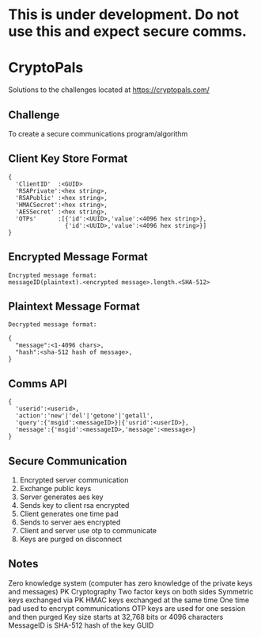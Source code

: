 # This is under development. Do not use this and expect secure comms.

# CryptoPals
Solutions to the challenges located at https://cryptopals.com/

## Challenge
To create a secure communications program/algorithm

## Client Key Store Format
```
{
  'ClientID'  :<GUID>
  'RSAPrivate':<hex string>,
  'RSAPublic' :<hex string>,
  'HMACSecret':<hex string>,
  'AESSecret' :<hex string>,
  'OTPs'      :[{'id':<UUID>,'value':<4096 hex string>},
                {'id':<UUID>,'value':<4096 hex string>}]
}
```

## Encrypted Message Format
```
Encrypted message format:
messageID(plaintext).<encrypted message>.length.<SHA-512>

```

## Plaintext Message Format
```
Decrypted message format:

{
  "message":<1-4096 chars>,
  "hash":<sha-512 hash of message>,
}
```

## Comms API
```
{
  'userid':<userid>,
  'action':'new'|'del'|'getone'|'getall',
  'query':{'msgid':<messageID>}|{'usrid':<userID>},
  'message':{'msgid':<messageID>,'message':<message>}
}
```

## Secure Communication
1. Encrypted server communication
2. Exchange public keys
3. Server generates aes key
4. Sends key to client rsa encrypted
5. Client generates one time pad
6. Sends to server aes encrypted
7. Client and server use otp to communicate
8. Keys are purged on disconnect

## Notes
Zero knowledge system (computer has zero knowledge of the private keys and messages)
PK Cryptography
Two factor keys on both sides
Symmetric keys exchanged via PK
HMAC keys exchanged at the same time
One time pad used to encrypt communications
OTP keys are used for one session and then purged
Key size starts at 32,768 bits or 4096 characters
MessageID is SHA-512 hash of the key GUID
